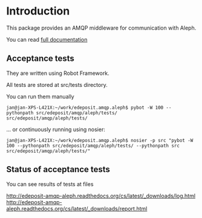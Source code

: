 Introduction
============

This package provides an AMQP middleware for communication with Aleph.

You can read [full documentation](http://edeposit-amqp-aleph.readthedocs.org/cs/latest/ "Full Documentation")


Acceptance tests
-----------------

They are written using Robot Framework.

All tests are stored at src/tests directory.

You can run them manually

    jan@jan-XPS-L421X:~/work/edeposit.amqp.aleph$ pybot -W 100 --pythonpath src/edeposit/amqp/aleph/tests/ src/edeposit/amqp/aleph/tests/


... or continuously running using nosier:

    jan@jan-XPS-L421X:~/work/edeposit.amqp.aleph$ nosier -p src "pybot -W 100 --pythonpath src/edeposit/amqp/aleph/tests/ --pythonpath src src/edeposit/amqp/aleph/tests/"


Status of acceptance tests
--------------------------

You can see results of tests at files 

http://edeposit-amqp-aleph.readthedocs.org/cs/latest/_downloads/log.html
http://edeposit-amqp-aleph.readthedocs.org/cs/latest/_downloads/report.html

